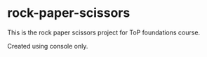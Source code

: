 # rock-paper-scissors

This is the rock paper scissors project for ToP foundations course. 

Created using console only.